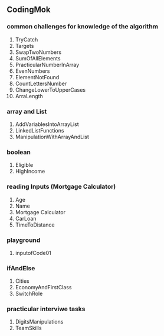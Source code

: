 ##  CodingMok
### common challenges for knowledge of the algorithm
1. TryCatch
2. Targets
3. SwapTwoNumbers
4. SumOfAllElements
5. PracticularNumberInArray
6. EvenNumbers
7. ElementNotFound
8. CountLettersNumber
9. ChangeLowerToUpperCases
10. ArraLength
### array and List
1. AddVariablesIntoArrayList
2. LinkedListFunctions
3. ManipulationWithArrayAndList
### boolean
1. Eligible
2. HighIncome
### reading Inputs (Mortgage Calculator)
1. Age
2. Name
3. Mortgage Calculator
4. CarLoan
5. TimeToDistance
### playground
1. inputofCode01
### ifAndElse
1. Cities
2. EconomyAndFirstClass
3. SwitchRole
### practicular interviwe tasks
1. DigitsManipulations
2. TeamSkills
